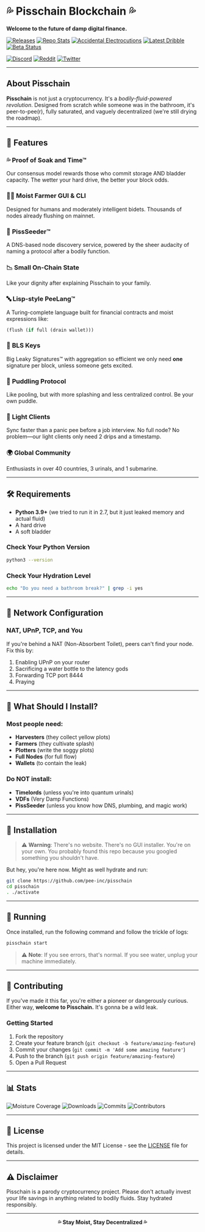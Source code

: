 # 💦 Pisschain Blockchain 💦

**Welcome to the future of damp digital finance.**

[![Releases](https://img.shields.io/github/v/release/pee-inc/pisschain)](https://github.com/pee-inc/pisschain/releases)
[![Repo Stats](https://img.shields.io/github/stars/pee-inc/pisschain)](https://github.com/pee-inc/pisschain)
[![Accidental Electrocutions](https://img.shields.io/badge/electrocutions-0-green)](https://github.com/pee-inc/pisschain/safety)
[![Latest Dribble](https://img.shields.io/github/last-commit/pee-inc/pisschain)](https://github.com/pee-inc/pisschain/commits)
[![Beta Status](https://img.shields.io/badge/beta-wetter%20than%20ever-blue)](https://github.com/pee-inc/pisschain/releases)

[![Discord](https://img.shields.io/discord/123456789?label=Dripcord&logo=discord)](https://discord.gg/pisschain)
[![Reddit](https://img.shields.io/reddit/subreddit-subscribers/pisschain?style=social)](https://reddit.com/r/pisschain)
[![Twitter](https://img.shields.io/badge/twitter-banned%20for%20yellow%20emojis-red?logo=twitter)](https://twitter.com/pisschain)

---

## About Pisschain

**Pisschain** is not just a cryptocurrency. It's a *bodily-fluid-powered revolution*. Designed from scratch while someone was in the bathroom, it's peer-to-pee(r), fully saturated, and vaguely decentralized (we're still drying the roadmap).

---

## 🚽 Features

### 💦 **Proof of Soak and Time™**
Our consensus model rewards those who commit storage AND bladder capacity. The wetter your hard drive, the better your block odds.

### 🧑‍🌾 **Moist Farmer GUI & CLI**
Designed for humans and moderately intelligent bidets. Thousands of nodes already flushing on mainnet.

### 🔧 **PissSeeder™**
A DNS-based node discovery service, powered by the sheer audacity of naming a protocol after a bodily function.

### 📉 **Small On-Chain State**
Like your dignity after explaining Pisschain to your family.

### 🔤 **Lisp-style PeeLang™**
A Turing-complete language built for financial contracts and moist expressions like:
```lisp
(flush (if full (drain wallet)))
```

### 🔐 **BLS Keys**
Big Leaky Signatures™ with aggregation so efficient we only need **one** signature per block, unless someone gets excited.

### 🫧 **Puddling Protocol**
Like pooling, but with more splashing and less centralized control. Be your own puddle.

### 📱 **Light Clients**
Sync faster than a panic pee before a job interview. No full node? No problem—our light clients only need 2 drips and a timestamp.

### 🌍 **Global Community**
Enthusiasts in over 40 countries, 3 urinals, and 1 submarine.

---

## 🛠 Requirements

- **Python 3.9+** (we tried to run it in 2.7, but it just leaked memory and actual fluid)
- A hard drive
- A soft bladder

### Check Your Python Version
```bash
python3 --version
```

### Check Your Hydration Level
```bash
echo "Do you need a bathroom break?" | grep -i yes
```

---

## 🔐 Network Configuration

### NAT, UPnP, TCP, and You

If you're behind a NAT (Non-Absorbent Toilet), peers can't find your node. Fix this by:

1. Enabling UPnP on your router
2. Sacrificing a water bottle to the latency gods
3. Forwarding TCP port 8444
4. Praying

---

## 🧻 What Should I Install?

### Most people need:
- **Harvesters** (they collect yellow plots)
- **Farmers** (they cultivate splash)
- **Plotters** (write the soggy plots)
- **Full Nodes** (for full flow)
- **Wallets** (to contain the leak)

### Do NOT install:
- **Timelords** (unless you're into quantum urinals)
- **VDFs** (Very Damp Functions)
- **PissSeeder** (unless you know how DNS, plumbing, and magic work)

---

## 🔧 Installation

> ⚠️ **Warning**: There's no website. There's no GUI installer. You're on your own. You probably found this repo because you googled something you shouldn't have.

But hey, you're here now. Might as well hydrate and run:

```bash
git clone https://github.com/pee-inc/pisschain
cd pisschain
. ./activate
```

---

## 🚀 Running

Once installed, run the following command and follow the trickle of logs:

```bash
pisschain start
```

> ⚠️ **Note**: If you see errors, that's normal. If you see water, unplug your machine immediately.

---

## 🤝 Contributing

If you've made it this far, you're either a pioneer or dangerously curious. Either way, **welcome to Pisschain.** It's gonna be a wild leak.

### Getting Started
1. Fork the repository
2. Create your feature branch (`git checkout -b feature/amazing-feature`)
3. Commit your changes (`git commit -m 'Add some amazing feature'`)
4. Push to the branch (`git push origin feature/amazing-feature`)
5. Open a Pull Request

---

## 📊 Stats

![Moisture Coverage](https://img.shields.io/badge/moisture-100%25-blue)
![Downloads](https://img.shields.io/github/downloads/pee-inc/pisschain/total?label=downloads%20(some%20soggy))
![Commits](https://img.shields.io/github/commit-activity/m/pee-inc/pisschain?label=commits%20(uncommitted%20urine%20jokes))
![Contributors](https://img.shields.io/github/contributors/pee-inc/pisschain?label=contributors%20(all%20hydrated))

---

## 📄 License

This project is licensed under the MIT License - see the [LICENSE](LICENSE) file for details.

---

## ⚠️ Disclaimer

Pisschain is a parody cryptocurrency project. Please don't actually invest your life savings in anything related to bodily fluids. Stay hydrated responsibly.

---

<div align="center">
  <strong>💦 Stay Moist, Stay Decentralized 💦</strong>
</div>